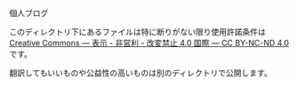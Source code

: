 個人ブログ

このディレクトリ下にあるファイルは特に断りがない限り使用許諾条件は 
[Creative Commons — 表示 - 非営利 - 改変禁止 4.0 国際 — CC BY-NC-ND 4.0](https://creativecommons.org/licenses/by-nc-nd/4.0/deed.ja) です。

翻訳してもいいものや公益性の高いものは別のディレクトリで公開します。


